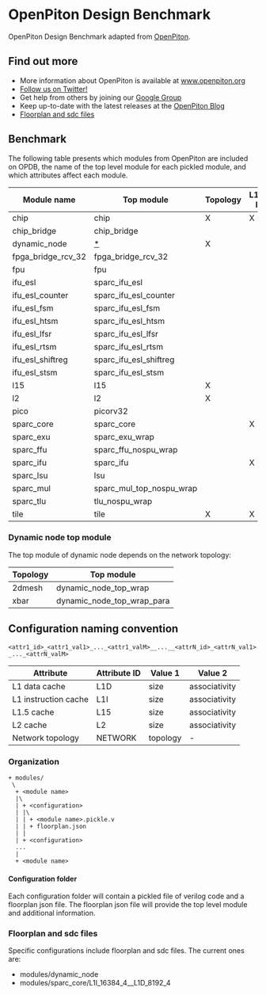 # OpenPiton Design Benchmark
OpenPiton Design Benchmark adapted from [OpenPiton](https://github.com/PrincetonUniversity/openpiton).

## Find out more

- More information about OpenPiton is available at www.openpiton.org
- [Follow us on Twitter!](https://www.twitter.com/openpiton)
- Get help from others by joining our [Google Group](https://groups.google.com/group/openpiton)
- Keep up-to-date with the latest releases at the [OpenPiton Blog](https://openpiton-blog.princeton.edu)
- [Floorplan and sdc files](#floorplan-and-sdc-files)

## Benchmark

The following table presents which modules from OpenPiton are included on OPDB, the name of the
top level module for each pickled module, and which attributes affect each module.


| Module name        | Top module                    | Topology | L1-I | L1-D | L1.5 | L2 |
|--------------------|--------------------------     |----------|------|------|------|----|
| chip               | chip                          | X        | X    | X    | X    | X  |
| chip_bridge        | chip_bridge                   |          |      |      |      |    |
| dynamic_node       | [*](#dynamic-node-top-module) | X        |      |      |      |    |
| fpga_bridge_rcv_32 | fpga_bridge_rcv_32            |          |      |      |      |    |
| fpu                | fpu                           |          |      |      |      |    |
| ifu_esl            | sparc_ifu_esl                 |          |      |      |      |    |
| ifu_esl_counter    | sparc_ifu_esl_counter         |          |      |      |      |    |
| ifu_esl_fsm        | sparc_ifu_esl_fsm             |          |      |      |      |    |
| ifu_esl_htsm       | sparc_ifu_esl_htsm            |          |      |      |      |    |
| ifu_esl_lfsr       | sparc_ifu_esl_lfsr            |          |      |      |      |    |
| ifu_esl_rtsm       | sparc_ifu_esl_rtsm            |          |      |      |      |    |
| ifu_esl_shiftreg   | sparc_ifu_esl_shiftreg        |          |      |      |      |    |
| ifu_esl_stsm       | sparc_ifu_esl_stsm            |          |      |      |      |    |
| l15                | l15                           | X        |      | X    | X    | X  |
| l2                 | l2                            | X        |      |      | X    | X  |
| pico               | picorv32                      |          |      |      |      |    |
| sparc_core         | sparc_core                    |          | X    | X    |      |    |
| sparc_exu          | sparc_exu_wrap                |          |      |      |      |    |
| sparc_ffu          | sparc_ffu_nospu_wrap          |          |      |      |      |    |
| sparc_ifu          | sparc_ifu                     |          | X    |      |      |    |
| sparc_lsu          | lsu                           |          |      | X    |      |    |
| sparc_mul          | sparc_mul_top_nospu_wrap      |          |      |      |      |    |
| sparc_tlu          | tlu_nospu_wrap                |          |      |      |      |    |
| tile               | tile                          | X        | X    | X    | X    | X  |

### Dynamic node top module
The top module of dynamic node depends on the network topology:

| Topology | Top module                 |
|----------|----------------------------|
| 2dmesh   | dynamic_node_top_wrap      |
| xbar     | dynamic_node_top_wrap_para |

## Configuration naming convention



`<attr1_id>_<attr1_val1>_..._<attr1_valM>__...__<attrN_id>_<attrN_val1>_..._<attrN_valM>`

Attribute            | Attribute ID | Value 1  | Value 2       |
---------------------|--------------|----------|---------------|
L1 data cache        | L1D          | size     | associativity |
L1 instruction cache | L1I          | size     | associativity |
L1.5 cache           | L15          | size     | associativity |
L2 cache             | L2           | size     | associativity |
Network topology     | NETWORK      | topology | -             |


### Organization

```
+ modules/
 \
  + <module name>
  |\
  | + <configuration>
  | |\
  | | + <module name>.pickle.v
  | | + floorplan.json
  | |
  | + <configuration>
  ...
  |
  + <module name>
```
#### Configuration folder

Each configuration folder will contain a pickled file of verilog code and a floorplan json file.
The floorplan json file will provide the top level module and additional information.

### Floorplan and sdc files

Specific configurations include floorplan and sdc files. The current ones are:

* modules/dynamic_node
* modules/sparc_core/L1I_16384_4__L1D_8192_4